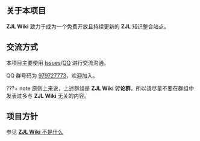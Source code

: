 ## 关于本项目

**ZJL Wiki** 致力于成为一个免费开放且持续更新的 **ZJL** 知识整合站点。

## 交流方式

本项目主要使用 [Issues](https://github.com/ZJL-wiki/ZJL-wiki/issues)/[QQ](https://qm.qq.com/cgi-bin/qm/qr?k=QTRjEhxD6Ttuwu5zQTvhGGTC1Sp3pECA) 进行交流沟通。

QQ 群号码为 [979727773](https://qm.qq.com/cgi-bin/qm/qr?k=QTRjEhxD6Ttuwu5zQTvhGGTC1Sp3pECA)，欢迎加入。

???+ note
    原则上来说，上述群组是 **ZJL Wiki 讨论群**，所以请尽量不要在群组中发表过多与 **ZJL Wiki** 无关的内容。

## 项目方针

参见 [**ZJL Wiki** 不是什么](./what-zjl-wiki-is-not.md)
